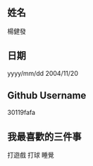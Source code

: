 姓名
----
楊健發

日期
----
yyyy/mm/dd
2004/11/20

Github Username
---------------
30119fafa

我最喜歡的三件事
---------------
打遊戲
打球
睡覺
